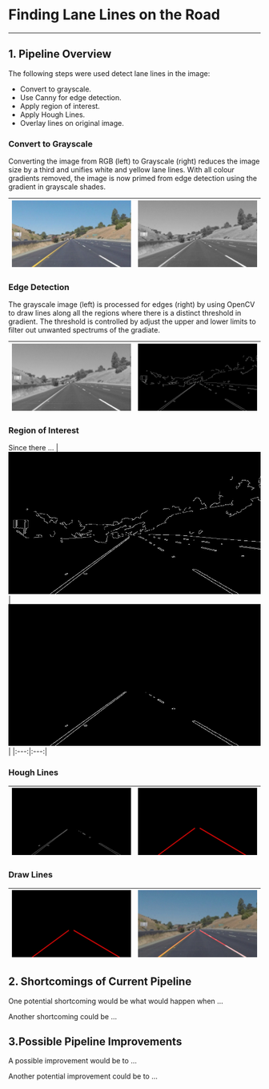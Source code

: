 # **Finding Lane Lines on the Road** 
---

## 1. Pipeline Overview

The following steps were used detect lane lines in the image:
- Convert to grayscale.
- Use Canny for edge detection.
- Apply region of interest.
- Apply Hough Lines.
- Overlay lines on original image.

### Convert to Grayscale
Converting the image from RGB (left) to Grayscale (right) reduces the image size by a third and unifies white and yellow lane lines. With all colour gradients removed, the image is now primed from edge detection using the gradient in grayscale shades.

| ![alt text][image1] | ![alt text][image2] |
|:---:|:---:|

### Edge Detection
The grayscale image (left) is processed for edges (right) by using OpenCV to draw lines along all the regions where there is a distinct threshold in gradient. The threshold is controlled by adjust the upper and lower limits to filter out unwanted spectrums of the gradiate.

| ![alt text][image2] | ![alt text][image3] |
|:---:|:---:|


### Region of Interest
Since there ...
| ![alt text][image3] | ![alt text][image4] |
|:---:|:---:|


### Hough Lines
| ![alt text][image4] | ![alt text][image5] |
|:---:|:---:|


### Draw Lines
| ![alt text][image5] | ![alt text][image6] |
|:---:|:---:|



## 2. Shortcomings of Current Pipeline


One potential shortcoming would be what would happen when ... 

Another shortcoming could be ...




## 3.Possible Pipeline Improvements

A possible improvement would be to ...

Another potential improvement could be to ...




[//]: # (Image References)

[image1]: ./examples/original.jpg  "Original"
[image2]: ./examples/grayscale.jpg "Grayscale"
[image3]: ./examples/canny.jpg     "Canny"
[image4]: ./examples/roi.jpg       "Region of Interest"
[image5]: ./examples/houghline.jpg "Houghs Lines"
[image6]: ./examples/weighted.jpg  "Weighted Image"
